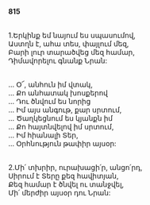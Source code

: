 **815**

\
1.Երկինք եմ նայում ես սպասումով,\
Աստղն է, ահա տես, փայլում մեզ,\
Բարի լուր տարածվեց մեզ համար,\
Դիմավորելու գնանք Նրան:

\
 ... Օ՜, անհուն իմ վտակ,\
 ... Քո անհատակ խոսքերով\
 ... Դու ծնվում ես նորից\
 ... Իմ այս անգութ, քար սրտում,\
 ... Ծաղկեցնում ես կյանքն իմ\
 ... Քո հայտնվելով իմ սրտում,\
 ... Իմ հիանալի Տեր,\
 ... Օրհնություն թափիր այսօր:

\
2.Մի՛ տխրիր, ուրախացի՛ր, անցո՛րդ,\
Սիրում է Տերը քեզ հավիտյան,\
Քեզ համար է ծնվել ու տանջվել,\
Մի՛ մերժիր այսօր դու Նրան:
